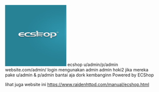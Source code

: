 <img src="login.png" width="200" height="200">
ecshop u/admin/p/admin 
website.com/admin/ login mengunakan admin admin  hoki2  jika mereka pake u/admin & p/admin bantai aja
dork kembanginn
Powered by ECShop

lihat juga website ini https://www.raidenhttpd.com/manual/ecshop.html
